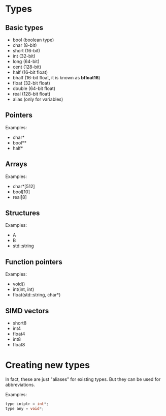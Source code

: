 # Types

## Basic types

- bool (boolean type)
- char (8-bit)
- short (16-bit)
- int (32-bit)
- long (64-bit)
- cent (128-bit)
- half (16-bit float)
- bhalf (16-bit float, it is known as **bfloat16**)
- float (32-bit float)
- double (64-bit float)
- real (128-bit float)
- alias (only for variables)

## Pointers

Examples:

- char*
- bool**
- half*

## Arrays

Examples:

- char*[512]
- bool[10]
- real[8]

## Structures

Examples:

- A
- B
- std::string

## Function pointers

Examples:

- void()
- int(int, int)
- float(std::string, char*)

## SIMD vectors

- short8
- int4
- float4
- int8
- float8

# Creating new types

In fact, these are just "aliases" for existing types. But they can be used for abbreviations.

Examples:

```cpp
type intptr = int*;
type any = void*;
```